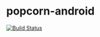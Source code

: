 popcorn-android
===============

[![Build Status](https://travis-ci.org/minakov/popcorn-android.png?branch=master)](https://travis-ci.org/minakov/popcorn-android)

